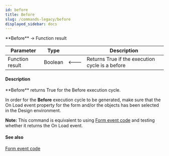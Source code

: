```yaml
---
id: before
title: Before
slug: /commands-legacy/before
displayed_sidebar: docs
---
```


<!--REF #_command_.Before.Syntax-->**Before**  -> Function result<!-- END REF-->
<!--REF #_command_.Before.Params-->
| Parameter | Type |  | Description |
| --- | --- | --- | --- |
| Function result | Boolean | &#x1F850; | Returns True if the execution cycle is a before |

<!-- END REF-->

#### Description 

<!--REF #_command_.Before.Summary-->**Before** returns True for the Before execution cycle.<!-- END REF-->

In order for the **Before** execution cycle to be generated, make sure that the On Load event property for the form and/or the objects has been selected in the Design environment.

**Note:** This command is equivalent to using [Form event code](form-event-code.md) and testing whether it returns the On Load event.

#### See also 

[Form event code](form-event-code.md)  